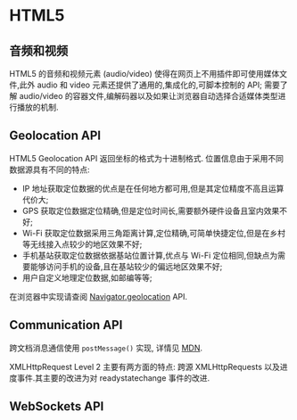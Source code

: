 # HTML5

## 音频和视频

HTML5 的音频和视频元素 (audio/video) 使得在网页上不用插件即可使用媒体文件,此外 audio 和 video 元素还提供了通用的,集成化的,可脚本控制的 API; 需要了解 audio/video 的容器文件,编解码器以及如果让浏览器自动选择合适媒体类型进行播放的机制.

##  Geolocation API

HTML5 Geolocation API 返回坐标的格式为十进制格式. 位置信息由于采用不同数据源具有不同的特点:

* IP 地址获取定位数据的优点是在任何地方都可用,但是其定位精度不高且运算代价大;
* GPS 获取定位数据定位精确,但是定位时间长,需要额外硬件设备且室内效果不好;
* Wi-Fi 获取定位数据采用三角距离计算,定位精确,可简单快捷定位,但是在乡村等无线接入点较少的地区效果不好;
* 手机基站获取定位数据依据基站位置计算,优点与 Wi-Fi 定位相同,但缺点为需要能够访问手机的设备,且在基站较少的偏远地区效果不好;
* 用户自定义地理定位数据,如邮编等等;

在浏览器中实现请查阅 [Navigator.geolocation](https://developer.mozilla.org/en-US/docs/Web/API/Navigator/geolocation) API.

## Communication API

跨文档消息通信使用 `postMessage()` 实现, 详情见 [MDN](https://developer.mozilla.org/zh-CN/docs/Web/API/Window/postMessage).

XMLHttpRequest Level 2 主要有两方面的特点: 跨源 XMLHttpRequests  以及进度事件.其主要的改进为对 readystatechange 事件的改进.

## WebSockets API
